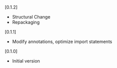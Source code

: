 [0.1.2]
* Structural Change
* Repackaging

[0.1.1]
* Modify annotations, optimize import statements

[0.1.0]
* Initial version
